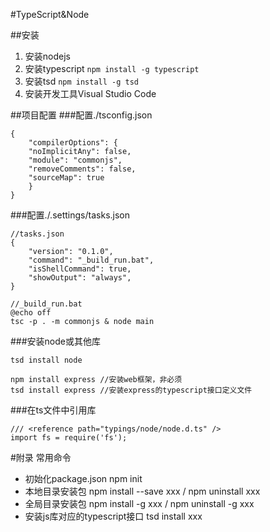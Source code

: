#TypeScript&Node

##安装
1. 安装nodejs
2. 安装typescript `npm install -g typescript`
3. 安装tsd `npm install -g tsd`
4. 安装开发工具Visual Studio Code

##项目配置
###配置./tsconfig.json

    {
    	"compilerOptions": {
        "noImplicitAny": false,
        "module": "commonjs",
        "removeComments": false,
        "sourceMap": true
    	}
    }

###配置./.settings/tasks.json

	//tasks.json
	{
    	"version": "0.1.0", 
    	"command": "_build_run.bat",
    	"isShellCommand": true,
    	"showOutput": "always",
	}
	
	//_build_run.bat
	@echo off
	tsc -p . -m commonjs & node main

###安装node或其他库
  
	tsd install node
	
	npm install express //安装web框架，非必须
	tsd install express //安装express的typescript接口定义文件
	

###在ts文件中引用库

	/// <reference path="typings/node/node.d.ts" />
	import fs = require('fs');
	
#附录 常用命令

- 初始化package.json npm init
- 本地目录安装包 npm install --save xxx / npm uninstall xxx
- 全局目录安装包 npm install -g xxx / npm uninstall -g xxx
- 安装js库对应的typescript接口 tsd install xxx